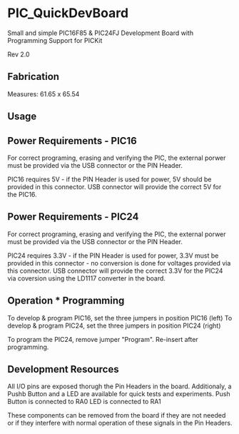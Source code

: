 # PIC_QuickDevBoard
Small and simple PIC16F85 &amp; PIC24FJ Development Board with Programming Support for PICKit

Rev 2.0

Fabrication
-----------
Measures: 61.65 x 65.54

Usage
-----

Power Requirements - PIC16
--------------------------

For correct programing, erasing and verifying the PIC, the external porwer must be provided via the USB connector or the PIN Header.

PIC16 requires 5V - if the PIN Header is used for power, 5V should be provided in this connector.
USB connector will provide the correct 5V for the PIC16.

Power Requirements - PIC24
--------------------------

For correct programing, erasing and verifying the PIC, the external porwer must be provided via the USB connector or the PIN Header.

PIC24 requires 3.3V - if the PIN Header is used for power, 3.3V must be provided in this connector - no conversion is done for voltages provided via this connector.
USB connector will provide the correct 3.3V for the PIC24 via coversion using the LD1117 converter in the board.


Operation * Programming
-----------------------

To develop & program PIC16, set the three jumpers in position PIC16 (left)
To develop & program PIC24, set the three jumpers in position PIC24 (right)

To program the PIC24, remove jumper "Program". Re-insert after programming.

Development Resources
---------------------
All  I/O pins are exposed thorugh the Pin Headers in the board.
Additionaly, a Pushb Button and a LED are available for quick tests and experiments.
Push Button is connected to RA0
LED is connected to RA1

These components can be removed from the board if they are not needed or if they interfere with normal operation of these signals in the Pin Headers.


